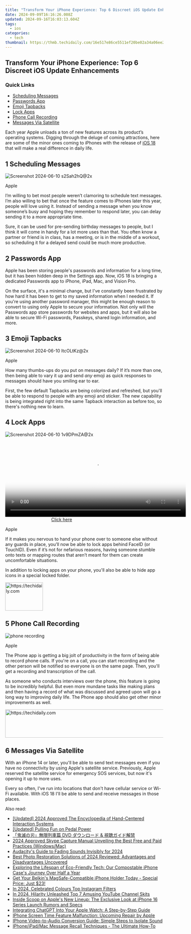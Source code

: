 ```yaml
---
title: "Transform Your iPhone Experience: Top 6 Discreet iOS Update Enhancements"
date: 2024-09-09T16:16:26.008Z
updated: 2024-09-16T16:03:13.604Z
tags:
  - ios
categories:
  - tech
thumbnail: https://thmb.techidaily.com/16e517e86ce5511ef20be02a34a06ee211f62f0d8653c2cec4d55484854e4b69.jpg
---
```


## Transform Your iPhone Experience: Top 6 Discreet iOS Update Enhancements

### Quick Links

* [Scheduling Messages](https://youtube-tips.techidaily.com/arch-of-success-pivotal-youtube-gatherings-after-vidcon/)
* [Passwords App](https://youtube-blog.techidaily.com/ed-cultivate-creativity-20plus-inspiring-youtube-concepts-for-2024/)
* [Emoji Tapbacks](https://android-pokemon-go.techidaily.com/in-2024-how-to-get-the-dragon-scale-and-evolution-enabled-pokemon-on-itel-a60s-drfone-by-drfone-virtual-android/)
* [Lock Apps](https://vp-tips.techidaily.com/updated-in-2024-gratis-commerce-driven-presentation-templates-ideas/)
* [Phone Call Recording](https://facebook-record-videos.techidaily.com/updated-the-ultimate-thumbnails-guide-what-size-yields-success/)
* [Messages Via Satellite](https://some-skills.techidaily.com/ultimate-guide-the-art-of-background-music-for-video-unboxing-for-2024/)

 Each year Apple unloads a ton of new features across its product’s operating systems. Digging through the deluge of coming attractions, here are some of the minor ones coming to iPhones with the release of [iOS 18](https://snapchat-videos.techidaily.com/new-convenient-tutorial-snapchat-installation-macos-style/) that will make a real difference in daily life.

## 1  Scheduling Messages 

![Screenshot 2024-06-10 s2Sah2hQ@2x](https://static1.howtogeekimages.com/wordpress/wp-content/uploads/2024/06/screenshot-2024-06-10-s2sah2hq-2x.png) 

Apple

 I’m willing to bet most people weren’t clamoring to schedule text messages. I’m also willing to bet that once the feature comes to iPhones later this year, people will love using it. Instead of sending a message when you know someone’s busy and hoping they remember to respond later, you can delay sending it to a more appropriate time.

 Sure, it can be used for pre-sending birthday messages to people, but I think it will come in handy for a lot more uses than that. You often know a partner or friend is in class, has a meeting, or is in the middle of a workout, so scheduling it for a delayed send could be much more productive.

## 2  Passwords App 

 Apple has been storing people's passwords and information for a long time, but it has been hidden deep in the Settings app. Now, iOS 18 is bringing a dedicated Passwords app to iPhone, iPad, Mac, and Vision Pro.

 On the surface, it's a minimal change, but I've constantly been frustrated by how hard it has been to get to my saved information when I needed it. If you're using another password manager, this might be enough reason to convert to using only Apple to secure your information. Not only will the Passwords app store passwords for websites and apps, but it will also be able to secure Wi-Fi passwords, Passkeys, shared login information, and more.

## 3  Emoji Tapbacks 

![Screenshot 2024-06-10 ItcOLtKz@2x](https://static1.howtogeekimages.com/wordpress/wp-content/uploads/2024/06/screenshot-2024-06-10-itcoltkz-2x.png) 

Apple

 How many thumbs-ups do you put on messages daily? If it’s more than one, then being able to vary it up and send _any_ emoji as quick responses to messages should have you smiling ear to ear.

 First, the few default Tapbacks are being colorized and refreshed, but you'll be able to respond to people with any emoji and sticker. The new capability is being integrated right into the same Tapback interaction as before too, so there's nothing new to learn.

## 4  Lock Apps 

![Screenshot 2024-06-10 1v9DPmZA@2x](https://static1.howtogeekimages.com/wordpress/wp-content/uploads/2024/06/screenshot-2024-06-10-1v9dpmza-2x.png) 

<!-- affiliate ads begin -->
<span id="1938141">
					<video width="576" height="240" style="cursor:pointer"
           poster="//a.impactradius-go.com/display-clicktoplayimage/1938141.png"
           onclick="if(!this.playClicked){this.play();this.setAttribute('controls',true);this.playClicked=true;}">
	   <source src="//a.impactradius-go.com/display-ad/22993-1938141">
	   <img src="//a.impactradius-go.com/display-clicktoplayimage/1938141.png" style="border: none; height: 100%; width: 100%; object-fit: contain">
	</video>
	<div style="width:360px;text-align:center"><a href="javascript:window.open(decodeURIComponent('https%3A%2F%2Fhomestyler.sjv.io%2Fc%2F5597632%2F1938141%2F22993'), '_blank');void(0);">Click here</a></div>
</span>
<img height="0" width="0" src="https://imp.pxf.io/i/5597632/1938141/22993" style="position:absolute;visibility:hidden;" border="0" />
<!-- affiliate ads end -->

Apple

 If it makes you nervous to hand your phone over to someone else without any guards in place, you’ll now be able to lock apps behind FaceID (or TouchID). Even if it’s not for nefarious reasons, having someone stumble onto texts or mapping routes that aren’t meant for them can create uncomfortable situations.

 In addition to locking apps on your phone, you'll also be able to hide app icons in a special locked folder.

<!-- affiliate ads begin -->
<a href="https://aligracehair.sjv.io/c/5597632/2135393/19272" target="_top" id="2135393">
  <img src="//a.impactradius-go.com/display-ad/19272-2135393" border="0" alt="https://techidaily.com" width="120" height="90"/>
</a>
<img height="0" width="0" src="https://aligracehair.sjv.io/i/5597632/2135393/19272" style="position:absolute;visibility:hidden;" border="0" />
<!-- affiliate ads end -->

## 5  Phone Call Recording 

![phone recording](https://static1.howtogeekimages.com/wordpress/wp-content/uploads/2024/06/phone-recording.jpg) 

Apple

 The Phone app is getting a big jolt of productivity in the form of being able to record phone calls. If you're on a call, you can start recording and the other person will be notified so everyone is on the same page. Then, you'll get a recording and transcription of the call.

 As someone who conducts interviews over the phone, this feature is going to be incredibly helpful. But even more mundane tasks like making plans and then having a record of what was discussed and agreed upon will go a long way to improving daily life. The Phone app should also get other minor improvements as well.

<!-- affiliate ads begin -->
<a href="https://appsumo.8odi.net/c/5597632/2123750/7443" target="_top" id="2123750">
  <img src="//a.impactradius-go.com/display-ad/7443-2123750" border="0" alt="https://techidaily.com" width="728" height="90"/>
</a>
<img height="0" width="0" src="https://appsumo.8odi.net/i/5597632/2123750/7443" style="position:absolute;visibility:hidden;" border="0" />
<!-- affiliate ads end -->

## 6  Messages Via Satellite 

 With an iPhone 14 or later, you'll be able to send text messages even if you have no connectivity by using Apple's satellite service. Previously, Apple reserved the satellite service for emergency SOS services, but now it's opening it up to more uses.

 Every so often, I've run into locations that don't have cellular service or Wi-Fi available. With iOS 18 I'll be able to send and receive messages in those places.

<ins class="adsbygoogle"
     style="display:block"
     data-ad-format="autorelaxed"
     data-ad-client="ca-pub-7571918770474297"
     data-ad-slot="1223367746"></ins>

<ins class="adsbygoogle"
     style="display:block"
     data-ad-client="ca-pub-7571918770474297"
     data-ad-slot="8358498916"
     data-ad-format="auto"
     data-full-width-responsive="true"></ins>

<span class="atpl-alsoreadstyle">Also read:</span>
<div><ul>
<li><a href="https://vp-tips.techidaily.com/updated-2024-approved-the-encyclopedia-of-hand-centered-interaction-systems/"><u>[Updated] 2024 Approved The Encyclopedia of Hand-Centered Interaction Systems</u></a></li>
<li><a href="https://screen-recording.techidaily.com/updated-pulling-fun-on-pedal-power/"><u>[Updated] Pulling Fun on Pedal Power</u></a></li>
<li><a href="https://vp-tips.techidaily.com/dvd-and/"><u>「鬼滅の刃」無限列車篇 DVD ダウンロード & 視聴ガイド解禁</u></a></li>
<li><a href="https://remote-screen-capture.techidaily.com/2024-approved-skype-capture-manual-unveiling-the-best-free-and-paid-practices-windowsmac/"><u>2024 Approved Skype Capture Manual Unveiling the Best Free and Paid Practices (Windows/Mac)</u></a></li>
<li><a href="https://extra-tips.techidaily.com/audacitys-guide-to-fading-sounds-invisibly-for-2024/"><u>Audacity's Guide to Fading Sounds Invisibly for 2024</u></a></li>
<li><a href="https://data-safeguard.techidaily.com/best-photo-restoration-solutions-of-2024-reviewed-advantages-and-disadvantages-uncovered/"><u>Best Photo Restoration Solutions of 2024 Reviewed: Advantages and Disadvantages Uncovered</u></a></li>
<li><a href="https://os-tips.techidaily.com/exploring-the-lifespan-of-eco-friendly-tech-our-compostable-iphone-cases-journey-over-half-a-year/"><u>Exploring the Lifespan of Eco-Friendly Tech: Our Compostable iPhone Case's Journey Over Half a Year</u></a></li>
<li><a href="https://os-tips.techidaily.com/get-your-belkins-magsafe-compatible-iphone-holder-today-special-price-just-23/"><u>Get Your Belkin's MagSafe-Compatible iPhone Holder Today - Special Price: Just $23!</u></a></li>
<li><a href="https://instagram-clips.techidaily.com/in-2024-celebrated-colours-top-instagram-filters/"><u>In 2024, Celebrated Colours Top Instagram Filters</u></a></li>
<li><a href="https://youtube-stream.techidaily.com/in-2024-hilarity-unleashed-top-7-amusing-youtube-channel-skits/"><u>In 2024, Hilarity Unleashed Top 7 Amusing YouTube Channel Skits</u></a></li>
<li><a href="https://os-tips.techidaily.com/inside-scoop-on-apples-new-lineup-the-exclusive-look-at-iphone-16-series-launch-rumors-and-specs/"><u>Inside Scoop on Apple's New Lineup: The Exclusive Look at iPhone 16 Series Launch Rumors and Specs</u></a></li>
<li><a href="https://os-tips.techidaily.com/integrating-chatgpt-into-your-apple-watch-a-step-by-step-guide/"><u>Integrating ChatGPT Into Your Apple Watch: A Step-by-Step Guide</u></a></li>
<li><a href="https://os-tips.techidaily.com/iphone-screen-time-feature-malfunction-upcoming-repair-by-apple/"><u>IPhone Screen Time Feature Malfunction: Upcoming Repair by Apple</u></a></li>
<li><a href="https://os-tips.techidaily.com/iphone-video-to-audio-conversion-guide-simple-steps-to-isolate-sound/"><u>IPhone Video-to-Audio Conversion Guide: Simple Steps to Isolate Sound</u></a></li>
<li><a href="https://os-tips.techidaily.com/iphoneipadmac-message-recall-techniques-the-ultimate-how-to/"><u>IPhone/iPad/Mac Message Recall Techniques - The Ultimate How-To</u></a></li>
</ul></div>

